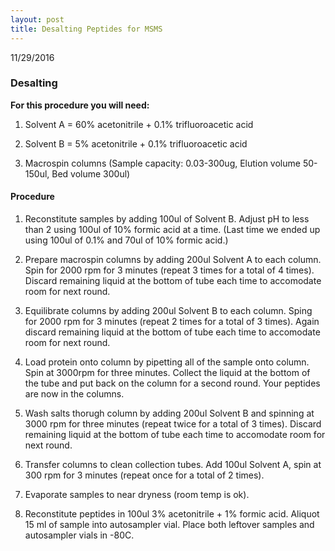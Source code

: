 ```yaml
---
layout: post
title: Desalting Peptides for MSMS
---
```


11/29/2016

### Desalting

__For this procedure you will need:__

1) Solvent A = 60% acetonitrile + 0.1% trifluoroacetic acid

2) Solvent B = 5% acetonitrile + 0.1% trifluoroacetic acid

3) Macrospin columns (Sample capacity: 0.03-300ug, Elution volume 50-150ul, Bed volume 300ul)

#### Procedure

1) Reconstitute samples by adding 100ul of Solvent B. Adjust pH to less than 2 using 100ul of 10% formic acid at a time. (Last time we ended up using 100ul of 0.1% and 70ul of 10% formic acid.)

2) Prepare macrospin columns by adding 200ul Solvent A to each column. Spin for 2000 rpm for 3 minutes (repeat 3 times for a total of 4 times). Discard remaining liquid at the bottom of tube each time to accomodate room for next round.

3) Equilibrate columns by adding 200ul Solvent B to each column. Sping for 2000 rpm for 3 minutes (repeat 2 times for a total of 3 times). Again discard remaining liquid at the bottom of tube each time to accomodate room for next round.

4) Load protein onto column by pipetting all of the sample onto column. Spin at 3000rpm for three minutes. Collect the liquid at the bottom of the tube and put back on the column for a second round. Your peptides are now in the columns.

5) Wash salts thorugh column by adding 200ul Solvent B and spinning at 3000 rpm for three minutes (repeat twice for a total of 3 times). Discard remaining liquid at the bottom of tube each time to accomodate room for next round.

6) Transfer columns to clean collection tubes. Add 100ul Solvent A, spin at 300 rpm for 3 minutes (repeat once for a total of 2 times).

7) Evaporate samples to near dryness (room temp is ok).

8) Reconstitute peptides in 100ul 3% acetonitrile + 1% formic acid. Aliquot 15 ml of sample into autosampler vial. Place both leftover samples and autosampler vials in -80C. 



